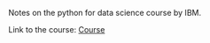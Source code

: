 Notes on the python for data science course by IBM.

Link to the course: [Course](https://cognitiveclass.ai/courses/python-for-data-science/)
